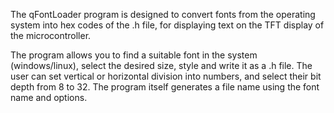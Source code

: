The qFontLoader program is designed to convert fonts from the operating system into hex codes
of the .h file, for displaying text on the TFT display of the microcontroller. 

The program allows you to find a suitable font in the system (windows/linux), select the desired size,
style and write it as a .h file. The user can set vertical or horizontal division into numbers,
and select their bit depth from 8 to 32. The program itself generates a file name using the
font name and options.
